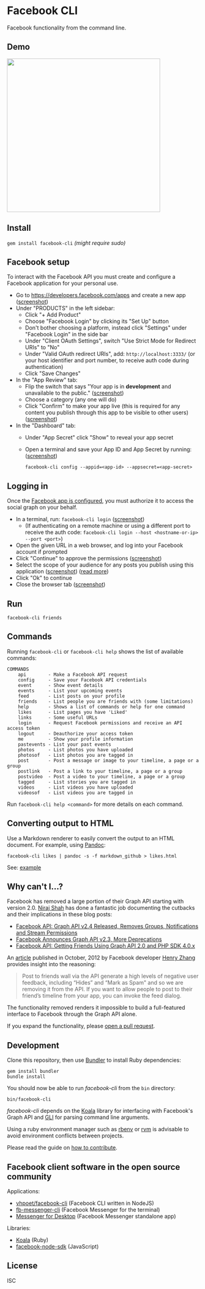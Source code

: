 # Facebook CLI

Facebook functionality from the command line.

## Demo

<a href="https://asciinema.org/a/87129"><img src="https://asciinema.org/a/87129.png" width="400"/></a>

## Install

`gem install facebook-cli` *(might require sudo)*

## Facebook setup

To interact with the Facebook API you must create and configure a Facebook application for your personal use.

- Go to https://developers.facebook.com/apps and create a new app ([screenshot](doc/images/initial-configuration/create-new-app.png))
- Under "PRODUCTS" in the left sidebar:
  - Click "+ Add Product"
  - Choose "Facebook Login" by clicking its "Set Up" button
  - Don't bother choosing a platform, instead click "Settings" under "Facebook Login" in the side bar
  - Under "Client OAuth Settings", switch "Use Strict Mode for Redirect URIs" to "No"
  - Under "Valid OAuth redirect URIs", add: `http://localhost:3333/` (or your host identifier and port number, to receive auth code during authentication)
  - Click "Save Changes"
- In the "App Review" tab:
  - Flip the switch that says "Your app is in **development** and unavailable to the public." ([screenshot](doc/images/initial-configuration/make-public-switch.png))
  - Choose a category (any one will do)
  - Click "Confirm" to make your app live (this is required for any content you publish through this app to be visible to other users) ([screenshot](doc/images/initial-configuration/make-app-public.png))
- In the "Dashboard" tab:
  - Under "App Secret" click "Show" to reveal your app secret
  - Open a terminal and save your App ID and App Secret by running: ([screenshot](doc/images/initial-configuration/save-app-id-and-app-secret.png))<br>

    ```
    facebook-cli config --appid=<app-id> --appsecret=<app-secret>
    ```

## Logging in

Once the [Facebook app is configured](#facebook-setup), you must authorize it to access the social graph on your behalf.

- In a terminal, run: `facebook-cli login` ([screenshot](doc/images/login-procedure/facebook-cli-login.png))
  - (If authenticating on a remote machine or using a different port to receive the auth code: `facebook-cli login --host <hostname-or-ip> --port <port>`)
- Open the given URL in a web browser, and log into your Facebook account if prompted
- Click "Continue" to approve the permissions ([screenshot](doc/images/login-procedure/approve-permissions.png))
- Select the scope of your audience for any posts you publish using this application ([screenshot](doc/images/login-procedure/set-visibility.png)) ([read more](https://www.facebook.com/help/211513702214269))
- Click "Ok" to continue
- Close the browser tab ([screenshot](doc/images/login-procedure/facebook-cli-logged-in.png))

## Run

```
facebook-cli friends
```

## Commands

Running `facebook-cli` or `facebook-cli help` shows the list of available commands:

```
COMMANDS
    api        - Make a Facebook API request
    config     - Save your Facebook API credentials
    event      - Show event details
    events     - List your upcoming events
    feed       - List posts on your profile
    friends    - List people you are friends with (some limitations)
    help       - Shows a list of commands or help for one command
    likes      - List pages you have 'Liked'
    links      - Some useful URLs
    login      - Request Facebook permissions and receive an API access token
    logout     - Deauthorize your access token
    me         - Show your profile information
    pastevents - List your past events
    photos     - List photos you have uploaded
    photosof   - List photos you are tagged in
    post       - Post a message or image to your timeline, a page or a group
    postlink   - Post a link to your timeline, a page or a group
    postvideo  - Post a video to your timeline, a page or a group
    tagged     - List stories you are tagged in
    videos     - List videos you have uploaded
    videosof   - List videos you are tagged in
```

Run `facebook-cli help <command>` for more details on each command.

## Converting output to HTML

Use a Markdown renderer to easily convert the output to an HTML document.  For example, using [Pandoc](http://pandoc.org):

```
facebook-cli likes | pandoc -s -f markdown_github > likes.html
```

See: [example](https://specious.github.io/facebook-cli/likes.html)

## Why can't I...?

Facebook has removed a large portion of their Graph API starting with version 2.0. [Niraj Shah](https://github.com/niraj-shah) has done a fantastic job documenting the cutbacks and their implications in these blog posts:

* [Facebook API: Graph API v2.4 Released, Removes Groups, Notifications and Stream Permissions](https://www.webniraj.com/2015/07/14/facebook-api-graph-api-v2-4-released-removes-groups-notifications-and-stream-permissions/)
* [Facebook Announces Graph API v2.3, More Deprecations](https://www.webniraj.com/2015/03/26/facebook-announces-graph-api-v2-3-more-deprecations/)
* [Facebook API: Getting Friends Using Graph API 2.0 and PHP SDK 4.0.x](https://www.webniraj.com/2014/06/12/facebook-api-getting-friends-using-graph-api-2-0-and-php-sdk-4-0-x/)

An [article](https://developers.facebook.com/blog/post/2012/10/10/growing-quality-apps-with-open-graph/) published in October, 2012 by Facebook developer [Henry Zhang](https://www.facebook.com/hzz) provides insight into the reasoning:

> Post to friends wall via the API generate a high levels of negative user feedback, including “Hides” and “Mark as Spam" and so we are removing it from the API. If you want to allow people to post to their friend’s timeline from your app, you can invoke the feed dialog.

The functionality removed renders it impossible to build a full-featured interface to Facebook through the Graph API alone.

If you expand the functionality, please [open a pull request](https://github.com/specious/facebook-cli/pulls).

## Development

Clone this repository, then use [Bundler](http://bundler.io) to install Ruby dependencies:

```
gem install bundler
bundle install
```

You should now be able to run *facebook-cli* from the `bin` directory:

```
bin/facebook-cli
```

*facebook-cli* depends on the [Koala](https://github.com/arsduo/koala) library for interfacing with Facebook's Graph API and [GLI](https://github.com/davetron5000/gli) for parsing command line arguments.

Using a ruby environment manager such as [rbenv](https://github.com/rbenv/rbenv) or [rvm](https://rvm.io) is advisable to avoid environment conflicts between projects.

Please read the guide on [how to contribute](CONTRIBUTING.md).

## Facebook client software in the open source community

Applications:

- [vhpoet/facebook-cli](https://github.com/vhpoet/facebook-cli) (Facebook CLI written in NodeJS)
- [fb-messenger-cli](https://github.com/Alex-Rose/fb-messenger-cli) (Facebook Messenger for the terminal)
- [Messenger for Desktop](https://github.com/Aluxian/Messenger-for-Desktop) (Facebook Messenger standalone app)

Libraries:

- [Koala](https://github.com/arsduo/koala/) (Ruby)
- [facebook-node-sdk](https://github.com/node-facebook/facebook-node-sdk) (JavaScript)

## License

ISC
